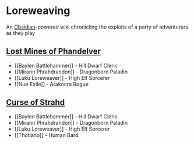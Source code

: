 # Loreweaving
An [Obsidian](https://obsidian.md/)-powered wiki chronicling the exploits of a party of adventurers as they play 

## [Lost Mines of Phandelver](https://www.dndbeyond.com/marketplace/adventures/lost-mine-of-phandelver)

- [[Baylen Battlehammer]] - Hill Dwarf Cleric
- [[Mirann Phrahdrandon]] - Dragonborn Paladin
- [[Luku Loreweaver]] - High Elf Sorcerer
- [[Nue Exile]] - Arakocra Rogue

## [Curse of Strahd](https://www.dndbeyond.com/marketplace/adventures/curse-of-strahd)

- [[Baylen Battlehammer]] - Hill Dwarf Cleric
- [[Mirann Phrahdrandon]] - Dragonborn Paladin
- [[Luku Loreweaver]] - High Elf Sorcerer
- [[Thotiano]] - Human Bard